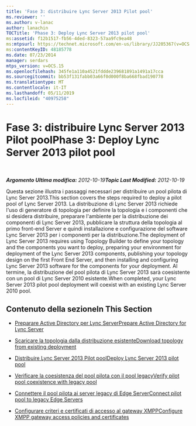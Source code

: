 ```yaml
---
title: 'Fase 3: distribuire Lync Server 2013 Pilot pool'
ms.reviewer: ''
ms.author: v-lanac
author: lanachin
TOCTitle: 'Phase 3: Deploy Lync Server 2013 pilot pool'
ms:assetid: f12b1517-fb56-4ded-8323-57aa9fc9ea48
ms:mtpsurl: https://technet.microsoft.com/en-us/library/JJ205367(v=OCS.15)
ms:contentKeyID: 48185778
ms.date: 07/23/2014
manager: serdars
mtps_version: v=OCS.15
ms.openlocfilehash: 345fe1a110a4521fddde239681891a1491a17cca
ms.sourcegitcommit: bb53f131fabb03a66f0d000f8ba668fbad190778
ms.translationtype: MT
ms.contentlocale: it-IT
ms.lasthandoff: 05/11/2019
ms.locfileid: "40975258"
---
```

<div data-xmlns="http://www.w3.org/1999/xhtml">

<div class="topic" data-xmlns="http://www.w3.org/1999/xhtml" data-msxsl="urn:schemas-microsoft-com:xslt" data-cs="http://msdn.microsoft.com/en-us/">

<div data-asp="http://msdn2.microsoft.com/asp">

# <a name="phase-3-deploy-lync-server-2013-pilot-pool"></a><span data-ttu-id="698d3-102">Fase 3: distribuire Lync Server 2013 Pilot pool</span><span class="sxs-lookup"><span data-stu-id="698d3-102">Phase 3: Deploy Lync Server 2013 pilot pool</span></span>

</div>

<div id="mainSection">

<div id="mainBody">

<span> </span>

<span data-ttu-id="698d3-103">_**Argomento Ultima modifica:** 2012-10-19_</span><span class="sxs-lookup"><span data-stu-id="698d3-103">_**Topic Last Modified:** 2012-10-19_</span></span>

<span data-ttu-id="698d3-104">Questa sezione illustra i passaggi necessari per distribuire un pool pilota di Lync Server 2013.</span><span class="sxs-lookup"><span data-stu-id="698d3-104">This section covers the steps required to deploy a pilot pool of Lync Server 2013.</span></span> <span data-ttu-id="698d3-105">La distribuzione di Lync Server 2013 richiede l'uso di generatore di topologia per definire la topologia e i componenti che si desidera distribuire, preparare l'ambiente per la distribuzione dei componenti di Lync Server 2013, pubblicare la struttura della topologia al primo front-end Server e quindi installazione e configurazione del software Lync Server 2013 per i componenti per la distribuzione.</span><span class="sxs-lookup"><span data-stu-id="698d3-105">The deployment of Lync Server 2013 requires using Topology Builder to define your topology and the components you want to deploy, preparing your environment for deployment of the Lync Server 2013 components, publishing your topology design on the first Front End Server, and then installing and configuring Lync Server 2013 software for the components for your deployment.</span></span> <span data-ttu-id="698d3-106">Al termine, la distribuzione del pool pilota di Lync Server 2013 sarà coesistente con un pool di Lync Server 2010 esistente.</span><span class="sxs-lookup"><span data-stu-id="698d3-106">When completed, your Lync Server 2013 pilot pool deployment will coexist with an existing Lync Server 2010 pool.</span></span>

<div>

## <a name="in-this-section"></a><span data-ttu-id="698d3-107">Contenuto della sezione</span><span class="sxs-lookup"><span data-stu-id="698d3-107">In This Section</span></span>

  - [<span data-ttu-id="698d3-108">Preparare Active Directory per Lync Server</span><span class="sxs-lookup"><span data-stu-id="698d3-108">Prepare Active Directory for Lync Server</span></span>](prepare-active-directory-for-lync-server.md)

  - [<span data-ttu-id="698d3-109">Scaricare la topologia dalla distribuzione esistente</span><span class="sxs-lookup"><span data-stu-id="698d3-109">Download topology from existing deployment</span></span>](download-topology-from-existing-deployment.md)

  - [<span data-ttu-id="698d3-110">Distribuire Lync Server 2013 Pilot pool</span><span class="sxs-lookup"><span data-stu-id="698d3-110">Deploy Lync Server 2013 pilot pool</span></span>](deploy-lync-server-2013-pilot-pool.md)

  - [<span data-ttu-id="698d3-111">Verificare la coesistenza del pool pilota con il pool legacy</span><span class="sxs-lookup"><span data-stu-id="698d3-111">Verify pilot pool coexistence with legacy pool</span></span>](verify-pilot-pool-coexistence-with-legacy-pool.md)

  - [<span data-ttu-id="698d3-112">Connettere il pool pilota ai server legacy di Edge Server</span><span class="sxs-lookup"><span data-stu-id="698d3-112">Connect pilot pool to legacy Edge Servers</span></span>](connect-pilot-pool-to-legacy-edge-servers.md)

  - [<span data-ttu-id="698d3-113">Configurare criteri e certificati di accesso al gateway XMPP</span><span class="sxs-lookup"><span data-stu-id="698d3-113">Configure XMPP gateway access policies and certificates</span></span>](configure-xmpp-gateway-access-policies-and-certificates.md)

</div>

</div>

<span> </span>

</div>

</div>

</div>


